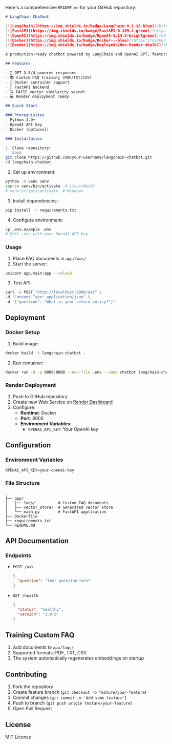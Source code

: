 Here's a comprehensive `README.md` for your GitHub repository:

```markdown
# LangChain Chatbot

[![LangChain](https://img.shields.io/badge/LangChain-0.1.16-blue)](https://langchain.com)
[![FastAPI](https://img.shields.io/badge/FastAPI-0.109.2-green)](https://fastapi.tiangolo.com)
[![OpenAI](https://img.shields.io/badge/OpenAI-1.14.2-brightgreen)](https://openai.com)
[![Docker](https://img.shields.io/badge/Docker-✓-blue)](https://docker.com)
[![Render](https://img.shields.io/badge/Deployed%20on-Render-46a3b7)](https://render.com)

A production-ready chatbot powered by LangChain and OpenAI GPT, featuring custom FAQ training and FastAPI backend.

## Features

- 🧠 GPT-3.5/4 powered responses
- 📚 Custom FAQ training (PDF/TXT/CSV)
- 🐳 Docker container support
- 🚀 FastAPI backend
- 🔍 FAISS vector similarity search
- 💻 Render deployment ready

## Quick Start

### Prerequisites
- Python 3.9+
- OpenAI API key
- Docker (optional)

### Installation

1. Clone repository:
```bash
git clone https://github.com/your-username/langchain-chatbot.git
cd langchain-chatbot
```

2. Set up environment:
```bash
python -m venv venv
source venv/bin/activate  # Linux/MacOS
# venv\Scripts\activate  # Windows
```

3. Install dependencies:
```bash
pip install -r requirements.txt
```

4. Configure environment:
```bash
cp .env.example .env
# Edit .env with your OpenAI API key
```

### Usage

1. Place FAQ documents in `app/faqs/`
2. Start the server:
```bash
uvicorn app.main:app --reload
```

3. Test API:
```bash
curl -X POST "http://localhost:8000/ask" \
-H "Content-Type: application/json" \
-d '{"question": "What is your return policy?"}'
```

## Deployment

### Docker Setup

1. Build image:
```bash
docker build -t langchain-chatbot .
```

2. Run container:
```bash
docker run -d -p 8000:8000 --env-file .env --name chatbot langchain-chatbot
```

### Render Deployment

1. Push to GitHub repository
2. Create new Web Service on [Render Dashboard](https://dashboard.render.com/)
3. Configure:
   - **Runtime**: Docker
   - **Port**: 8000
   - **Environment Variables**:
     - `OPENAI_API_KEY`: Your OpenAI key

## Configuration

### Environment Variables
```env
OPENAI_API_KEY=your-openai-key
```

### File Structure
```
.
├── app/
│   ├── faqs/          # Custom FAQ documents
│   ├── vector_store/  # Generated vector store
│   └── main.py        # FastAPI application
├── Dockerfile
├── requirements.txt
└── README.md
```

## API Documentation

### Endpoints
- `POST /ask`
  ```json
  {
    "question": "Your question here"
  }
  ```
  
- `GET /health`
  ```json
  {
    "status": "healthy",
    "version": "1.0.0"
  }
  ```

## Training Custom FAQ

1. Add documents to `app/faqs/`
2. Supported formats: PDF, TXT, CSV
3. The system automatically regenerates embeddings on startup

## Contributing

1. Fork the repository
2. Create feature branch (`git checkout -b feature/your-feature`)
3. Commit changes (`git commit -m 'Add some feature'`)
4. Push to branch (`git push origin feature/your-feature`)
5. Open Pull Request

## License

MIT License
